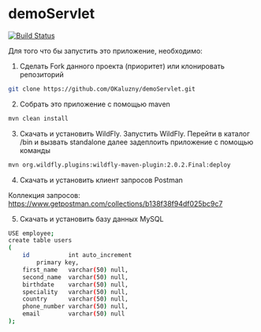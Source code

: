 # demoServlet

[![Build Status](https://travis-ci.com/OKaluzny/demoServlet.svg?branch=master)](https://travis-ci.com/OKaluzny/demoServlet)

Для того что бы запустить это приложение, необходимо:

1. Сделать Fork данного проекта (приоритет) или клонировать репозиторий

```bash
git clone https://github.com/OKaluzny/demoServlet.git
```

2. Собрать это приложение с помощью maven 

```bash
mvn clean install
```
3. Скачать и установить WildFly. Запустить WildFly. Перейти в каталог /bin и вызвать standalone
   далее задеплоить приложение с помощью команды

```bash
mvn org.wildfly.plugins:wildfly-maven-plugin:2.0.2.Final:deploy
```
4. Скачать и установить клиент запросов Postman
   
Коллекция запросов: https://www.getpostman.com/collections/b138f38f94df025bc9c7
   
5. Скачать и установить базу данных MySQL
```bash
USE employee;
create table users
(
    id           int auto_increment
        primary key,
    first_name   varchar(50) null,
    second_name  varchar(50) null,
    birthdate    varchar(50) null,
    speciality   varchar(50) null,
    country      varchar(50) null,
    phone_number varchar(50) null,
    email        varchar(50) null
);
```